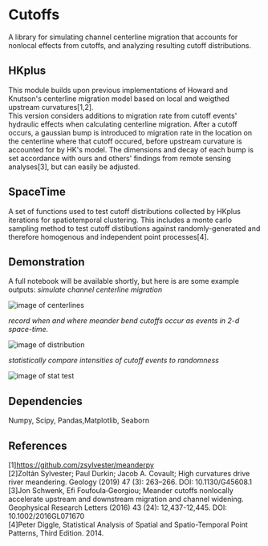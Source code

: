 # Cutoffs
A library for simulating channel centerline migration that accounts for nonlocal effects from cutoffs, and analyzing resulting cutoff distributions.

## HKplus
This module builds upon previous implementations of Howard and Knutson's centerline migration model based on local and weigthed upstream curvatures[1,2].   
This version considers additions to migration rate from cutoff events' hydraulic effects when calculating centerline migration.  After a cutoff occurs, a gaussian bump is introduced to migration rate in the location on the centerline where that cutoff occured, before upstream curvature is accounted for by HK's model. The dimensions and decay of each bump is set accordance with ours and others' findings from remote sensing analyses[3], but can easily be adjusted.

## SpaceTime
 A set of functions used to test cutoff distributions collected by HKplus iterations for spatiotemporal clustering.  This includes a monte carlo sampling method to test cutoff distibutions against randomly-generated and therefore homogenous and independent point processes[4].   

## Demonstration
A full notebook will be available shortly, but here is are some example outputs:
*simulate channel centerline migration*

![image of centerlines]()

*record when and where meander bend cutoffs occur as events in 2-d space-time.* 

![image of distribution]()

*statistically compare intensities of cutoff events to randomness*

![image of stat test]()

## Dependencies
Numpy, Scipy, Pandas,Matplotlib, Seaborn

## References
[1]https://github.com/zsylvester/meanderpy  
[2]Zoltán Sylvester; Paul Durkin; Jacob A. Covault; High curvatures drive river meandering. Geology (2019) 47 (3): 263–266.
DOI: 10.1130/G45608.1  
[3]Jon Schwenk, Efi Foufoula‐Georgiou; Meander cutoffs nonlocally accelerate upstream and downstream migration and channel widening. Geophysical Research Letters (2016) 43 (24): 12,437-12,445. DOI: 10.1002/2016GL071670  
[4]Peter Diggle, Statistical Analysis of Spatial and Spatio-Temporal Point Patterns, Third Edition. 2014. 

